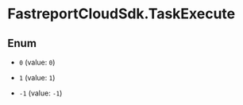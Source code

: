 # FastreportCloudSdk.TaskExecute

## Enum


* `0` (value: `0`)

* `1` (value: `1`)

* `-1` (value: `-1`)


